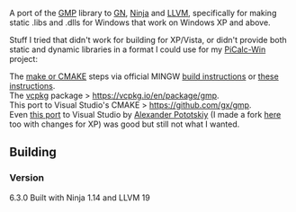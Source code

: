 A port of the [GMP](https://gmplib.org/) library to [GN](https://gn.googlesource.com/gn/+/refs/heads/main/README.md), [Ninja](https://ninja-build.org/) and [LLVM](https://llvm.org/), specifically for making static .libs and .dlls for Windows that work on Windows XP and above.

Stuff I tried that didn't work for building for XP/Vista, or didn't provide both static and dynamic libraries in a format I could use for my [PiCalc-Win](https://github.com/Alex313031/PiCalc-Win) project:  

The [make or CMAKE](https://gmplib.org/manual/Installing-GMP) steps via official MINGW [build instructions](https://gmplib.org/manual/Notes-for-Particular-Systems#Notes-for-Particular-Systems) or [these instructions](https://web.archive.org/web/20241107180606/https://rstudio-pubs-static.s3.amazonaws.com/493124_a46782f9253a4b8193595b6b2a037d58.html).  
The [vcpkg](https://vcpkg.io) package > https://vcpkg.io/en/package/gmp.  
This port to Visual Studio's CMAKE > https://github.com/gx/gmp.  
Even [this port](https://github.com/apotocki/gmp-win) to Visual Studio by [Alexander Pototskiy](https://github.com/apotocki) (I made a fork [here](https://github.com/Alex313031/gmp-win) too with changes for XP) was good but still not what I wanted.  

## Building

### Version

6.3.0
Built with Ninja 1.14 and LLVM 19
